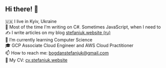 ## **Hi there!** 👋

🇺🇦 I live in Kyiv, Ukraine<br/> 
🤖 Most of the time I'm writing on С#. Sometimes JavaScript, when I need to</br>
✍️ I write articles on my blog [stefaniuk.website (ru)](http://stefaniuk.website)<br/> 
🌱 I’m currently learning Computer Science<br/>
🎓 GCP Associate Cloud Engineer and AWS Cloud Practitioner<br/>
📫 How to reach me: [bogdanstefanjuk@gmail.com](mailto:bogdanstefanjuk@gmail.com)<br/> 
📄 My CV: [cv.stefaniuk.website](http://cv.stefaniuk.website)

<!--
**teamkiller7112/teamkiller7112** is a ✨ _special_ ✨ repository because its `README.md` (this file) appears on your GitHub profile.

Here are some ideas to get you started:

- 🔭 I’m currently working on ...
- 🌱 I’m currently learning ...
- 👯 I’m looking to collaborate on ...
- 🤔 I’m looking for help with ...

- 📫 How to reach me: ...
- 😄 Pronouns: ...
- ⚡ Fun fact: ...
-->
